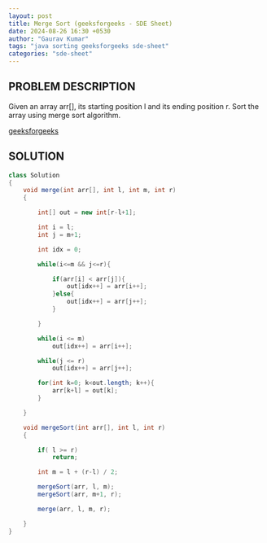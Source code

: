 ```yaml
---
layout: post
title: Merge Sort (geeksforgeeks - SDE Sheet)
date: 2024-08-26 16:30 +0530
author: "Gaurav Kumar"
tags: "java sorting geeksforgeeks sde-sheet"
categories: "sde-sheet"
---
```


## PROBLEM DESCRIPTION

Given an array arr[], its starting position l and its ending position r. Sort the array using merge sort algorithm.

[geeksforgeeks](https://www.geeksforgeeks.org/problems/merge-sort/1?page=3)

## SOLUTION

```java
class Solution
{
    void merge(int arr[], int l, int m, int r)
    {

        int[] out = new int[r-l+1];

        int i = l;
        int j = m+1;

        int idx = 0;

        while(i<=m && j<=r){

            if(arr[i] < arr[j]){
                out[idx++] = arr[i++];
            }else{
                out[idx++] = arr[j++];
            }

        }

        while(i <= m)
            out[idx++] = arr[i++];

        while(j <= r)
            out[idx++] = arr[j++];

        for(int k=0; k<out.length; k++){
            arr[k+l] = out[k];
        }

    }

    void mergeSort(int arr[], int l, int r)
    {

        if( l >= r)
            return;

        int m = l + (r-l) / 2;

        mergeSort(arr, l, m);
        mergeSort(arr, m+1, r);

        merge(arr, l, m, r);

    }
}
```
